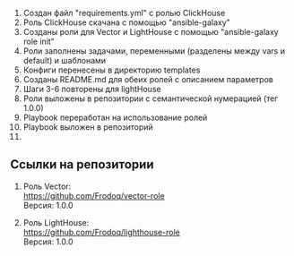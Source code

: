 1. Создан файл "requirements.yml" с ролью ClickHouse
2. Роль ClickHouse скачана с помощью "ansible-galaxy"
3. Созданы роли для Vector  и LightHouse с помощью "ansible-galaxy role init"
4. Роли заполнены задачами, переменными (разделены между vars и default) и шаблонами
5. Конфиги перенесены в директорию templates
6. Созданы README.md для обеих ролей с описанием параметров
7. Шаги 3-6 повторены для lightHouse
8. Роли выложены в репозитории с семантической нумерацией (тег 1.0.0)
9. Playbook  переработан на использование ролей
10. Playbook выложен в репозиторий
11.
## Ссылки на репозитории

1. Роль Vector:  
   https://github.com/Frodoq/vector-role  
   Версия: 1.0.0

2. Роль LightHouse:  
   https://github.com/Frodoq/lighthouse-role  
   Версия: 1.0.0
